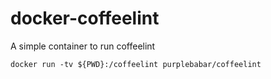 # docker-coffeelint
A simple container to run coffeelint

```
docker run -tv ${PWD}:/coffeelint purplebabar/coffeelint
```
